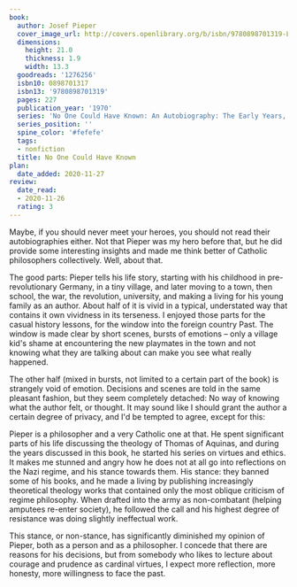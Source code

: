 ```yaml
---
book:
  author: Josef Pieper
  cover_image_url: http://covers.openlibrary.org/b/isbn/9780898701319-L.jpg
  dimensions:
    height: 21.0
    thickness: 1.9
    width: 13.3
  goodreads: '1276256'
  isbn10: 0898701317
  isbn13: '9780898701319'
  pages: 227
  publication_year: '1970'
  series: 'No One Could Have Known: An Autobiography: The Early Years, 1904-1945'
  series_position: ''
  spine_color: '#fefefe'
  tags:
  - nonfiction
  title: No One Could Have Known
plan:
  date_added: 2020-11-27
review:
  date_read:
  - 2020-11-26
  rating: 3
---
```


Maybe, if you should never meet your heroes, you should not read their autobiographies either. Not that Pieper was my
hero before that, but he did provide some interesting insights and made me think better of Catholic philosophers
collectively. Well, about that.

The good parts: Pieper tells his life story, starting with his childhood in pre-revolutionary Germany, in a tiny
village, and later moving to a town, then school, the war, the revolution, university, and making a living for his young
family as an author. About half of it is vivid in a typical, understated way that contains it own vividness in its
terseness. I enjoyed those parts for the casual history lessons, for the window into the foreign country Past. The
window is made clear by short scenes, bursts of emotions – only a village kid's shame at encountering the new playmates
in the town and not knowing what they are talking about can make you see what really happened.

The other half (mixed in bursts, not limited to a certain part of the book) is strangely void of emotion. Decisions and
scenes are told in the same pleasant fashion, but they seem completely detached: No way of knowing what the author felt,
or thought. It may sound like I should grant the author a certain degree of privacy, and I'd be tempted to agree, except
for this:

Pieper is a philosopher and a very Catholic one at that. He spent significant parts of his life discussing the theology
of Thomas of Aquinas, and during the years discussed in this book, he started his series on virtues and ethics. It makes
me stunned and angry how he does not at all go into reflections on the Nazi regime, and his stance towards them. His
stance: they banned some of his books, and he made a living by publishing increasingly theoretical theology works that
contained only the most oblique criticism of regime philosophy. When drafted into the army as non-combatant (helping
amputees re-enter society), he followed the call and his highest degree of resistance was doing slightly ineffectual
work.

This stance, or non-stance, has significantly diminished my opinion of Pieper, both as a person and as a philosopher. I
concede that there are reasons for his decisions, but from somebody who likes to lecture about courage and prudence as
cardinal virtues, I expect more reflection, more honesty, more willingness to face the past.
